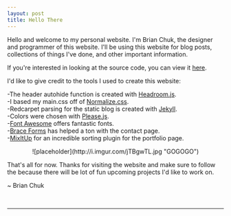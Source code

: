 ```yaml
---
layout: post
title: Hello There
---
```


Hello and welcome to my personal website. I'm Brian Chuk, the designer and programmer of this website. I'll be using this website for blog posts, collections of things I've done, and other important information.

If you're interested in looking at the source code, you can view it [here](https://github.com/devChuk/devchuk.github.io).

I'd like to give credit to the tools I used to create this website:

-The header autohide function is created with [Headroom.js](http://wicky.nillia.ms/headroom.js/).<br>
-I based my main.css off of [Normalize.css](http://necolas.github.io/normalize.css/).<br>
-Redcarpet parsing for the static blog is created with [Jekyll](http://jekyllrb.com/).<br>
-Colors were chosen with [Please.js](http://www.checkman.io/please).<br>
-[Font Awesome](http://fortawesome.github.io/Font-Awesome/) offers fantastic fonts.<br>
-[Brace Forms](http://forms.brace.io/) has helped a ton with the contact page.<br>
-[MixItUp](https://mixitup.kunkalabs.com/) for an incredible sorting plugin for the portfolio page.<br>

<center>![placeholder](http://i.imgur.com/jTBgwTL.jpg "GOGOGO")</center>

That's all for now. Thanks for visiting the website and make sure to follow the because there will be lot of fun upcoming projects I'd like to work on.

~ Brian Chuk

<br>
<hr>